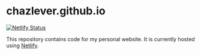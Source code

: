 # chazlever.github.io

[![Netlify Status](https://api.netlify.com/api/v1/badges/0cac56d4-4af1-4be3-b4db-d38f5554e9bb/deploy-status)](https://app.netlify.com/sites/happy-nightingale-5bcdc8/deploys)

This repository contains code for my personal website. It is currently hosted using [Netlify](https://www.netlify.com)</a>.
